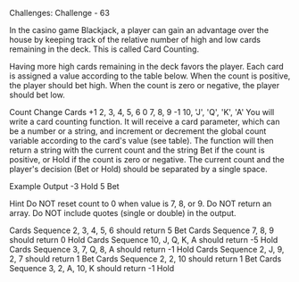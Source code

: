 Challenges: Challenge - 63

In the casino game Blackjack, a player can gain an advantage over the house by keeping track of the relative number of high and low cards remaining in the deck. This is called Card Counting.

Having more high cards remaining in the deck favors the player. Each card is assigned a value according to the table below. When the count is positive, the player should bet high. When the count is zero or negative, the player should bet low.

Count Change	Cards
+1	2, 3, 4, 5, 6
0	7, 8, 9
-1	10, 'J', 'Q', 'K', 'A'
You will write a card counting function. It will receive a card parameter, which can be a number or a string, and increment or decrement the global count variable according to the card's value (see table). The function will then return a string with the current count and the string Bet if the count is positive, or Hold if the count is zero or negative. The current count and the player's decision (Bet or Hold) should be separated by a single space.

Example Output
-3 Hold
5 Bet

Hint
Do NOT reset count to 0 when value is 7, 8, or 9.
Do NOT return an array.
Do NOT include quotes (single or double) in the output.


Cards Sequence 2, 3, 4, 5, 6 should return 5 Bet
Cards Sequence 7, 8, 9 should return 0 Hold
Cards Sequence 10, J, Q, K, A should return -5 Hold
Cards Sequence 3, 7, Q, 8, A should return -1 Hold
Cards Sequence 2, J, 9, 2, 7 should return 1 Bet
Cards Sequence 2, 2, 10 should return 1 Bet
Cards Sequence 3, 2, A, 10, K should return -1 Hold